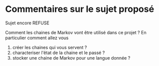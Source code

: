 # Commentaires sur le sujet proposé

Sujet encore REFUSE

Comment les chaines de Markov vont être utilisé dans ce projet ?
En particulier comment allez vous

1. créer les chaines qui vous servent ?
2. characteriser l'êtat de la chaine et le passé ?
3. stocker une chaine de Markov pour une langue donnée ? 
